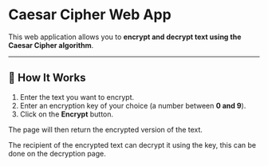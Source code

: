 # Caesar Cipher Web App 

This web application allows you to **encrypt and decrypt text using the Caesar Cipher algorithm**.

---

## 🔧 How It Works

1. Enter the text you want to encrypt.
2. Enter an encryption key of your choice (a number between **0 and 9**).
3. Click on the **Encrypt** button.

The page will then return the encrypted version of the text.

The recipient of the encrypted text can decrypt it using the key, this can be done on the decryption page.

